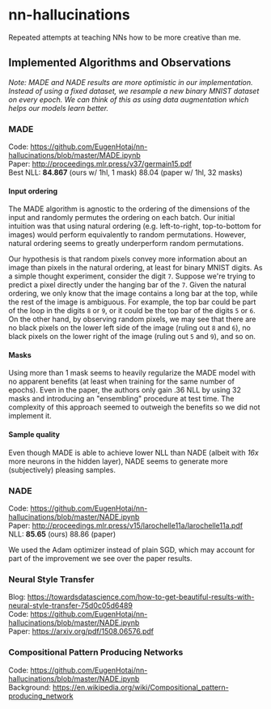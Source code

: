 # nn-hallucinations

Repeated attempts at teaching NNs how to be more creative than me.

## Implemented Algorithms and Observations

*Note: MADE and NADE results are more optimistic in our implementation. Instead of using a fixed dataset, we resample a new binary MNIST dataset on every epoch. We can think of this as using data augmentation which helps our models learn better.*

### MADE

Code: https://github.com/EugenHotaj/nn-hallucinations/blob/master/MADE.ipynb <br>
Paper: http://proceedings.mlr.press/v37/germain15.pdf <br>
Best NLL: **84.867** (ours w/ 1hl, 1 mask) 88.04 (paper w/ 1hl, 32 masks)

#### Input ordering
The MADE algorithm is agnostic to the ordering of the dimensions of the input and randomly permutes the ordering on each batch. Our initial intuition was that using natural ordering (e.g. left-to-right, top-to-bottom for images) would perform equivalently to random permutations. However, natural ordering seems to greatly underperform random permutations. 

Our hypothesis is that random pixels convey more information about an image than pixels in the natural ordering, at least for binary MNIST digits. As a simple thought experiment, consider the digit `7`. Suppose we're trying to predict a pixel directly under the hanging bar of the `7`. Given the natural ordering, we only know that the image contains a long bar at the top, while the rest of the image is ambiguous. For example, the top bar could be part of the loop in the digits `8` or `9`, or it could be the top bar of the digits `5` or `6`. On the other hand, by observing random pixels, we may see that there are no black pixels on the lower left side of the image (ruling out `8` and `6`), no black pixels on the lower right of the image (ruling out `5` and `9`), and so on. 

#### Masks
Using more than 1 mask seems to heavily regularize the MADE model with no apparent benefits (at least when training for the same number of epochs). Even in the paper, the authors only gain .36 NLL by using 32 masks and introducing an "ensembling" procedure at test time. The complexity of this approach seemed to outweigh the benefits so we did not implement it.

#### Sample quality
Even though MADE is able to achieve lower NLL than NADE (albeit with *16x* more neurons in the hidden layer), NADE seems to generate more (subjectively) pleasing samples.

### NADE

Code: https://github.com/EugenHotaj/nn-hallucinations/blob/master/NADE.ipynb <br>
Paper: http://proceedings.mlr.press/v15/larochelle11a/larochelle11a.pdf <br>
NLL: **85.65** (ours) 88.86 (paper)

We used the Adam optimizer instead of plain SGD, which may account for part of the improvement we see over the paper results. 

### Neural Style Transfer

Blog: https://towardsdatascience.com/how-to-get-beautiful-results-with-neural-style-transfer-75d0c05d6489 <br>
Code: https://github.com/EugenHotaj/nn-hallucinations/blob/master/NADE.ipynb <br>
Paper: https://arxiv.org/pdf/1508.06576.pdf

### Compositional Pattern Producing Networks

Code: https://github.com/EugenHotaj/nn-hallucinations/blob/master/NADE.ipynb <br>
Background: https://en.wikipedia.org/wiki/Compositional_pattern-producing_network
